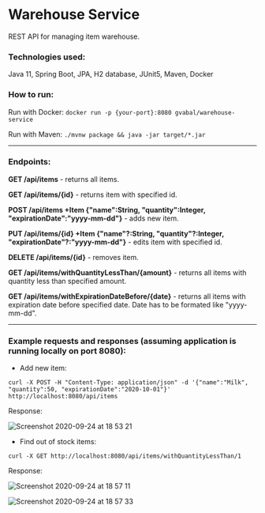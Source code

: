 # Warehouse Service

REST API for managing item warehouse.

### Technologies used:

Java 11, Spring Boot, JPA, H2 database, JUnit5, Maven, Docker

### How to run:

Run with Docker: `docker run -p {your-port}:8080 gvabal/warehouse-service`

Run with Maven: `./mvnw package && java -jar target/*.jar`

----
### Endpoints:

**GET /api/items** - returns all items.

**GET /api/items/{id}** - returns item with specified id.

**POST /api/items +Item {"name":String, "quantity":Integer, "expirationDate":"yyyy-mm-dd"}** - adds new item.

**PUT /api/items/{id} +Item {"name"?:String, "quantity"?:Integer, "expirationDate"?:"yyyy-mm-dd"}** - edits item with specified id.

**DELETE /api/items/{id}** - removes item.

**GET /api/items/withQuantityLessThan/{amount}** - returns all items with quantity less than specified amount.

**GET /api/items/withExpirationDateBefore/{date}** - returns all items with expiration date before specified date. Date has to be formated like "yyyy-mm-dd".

----
### Example requests and responses (assuming application is running locally on port 8080):

* Add new item: 

`curl -X POST -H "Content-Type: application/json" -d '{"name":"Milk", "quantity":50, "expirationDate":"2020-10-01"}' http://localhost:8080/api/items`

Response:

![Screenshot 2020-09-24 at 18 53 21](https://user-images.githubusercontent.com/49102436/94169227-3e7b3480-fe97-11ea-93af-748aa1fc6742.png)

* Find out of stock items: 

`curl -X GET http://localhost:8080/api/items/withQuantityLessThan/1`

Response:

![Screenshot 2020-09-24 at 18 57 11](https://user-images.githubusercontent.com/49102436/94169737-d6791e00-fe97-11ea-96e4-291190e757f3.png)

![Screenshot 2020-09-24 at 18 57 33](https://user-images.githubusercontent.com/49102436/94169782-e3960d00-fe97-11ea-99f9-fe8ecda90c80.png)
